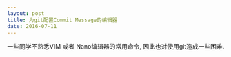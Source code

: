 ```yaml
---
layout: post
title: 为git配置Commit Message的编辑器
date: 2016-07-11
---
```


一些同学不熟悉VIM 或者 Nano编辑器的常用命令, 因此也对使用git造成一些困难.